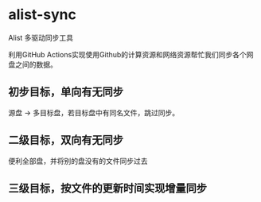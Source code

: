# alist-sync

Alist 多驱动同步工具

利用GitHub Actions实现使用Github的计算资源和网络资源帮忙我们同步各个网盘之间的数据。


## 初步目标，单向有无同步

源盘 -> 多目标盘，若目标盘中有同名文件，跳过同步。

## 二级目标，双向有无同步

便利全部盘，并将别的盘没有的文件同步过去

## 三级目标，按文件的更新时间实现增量同步